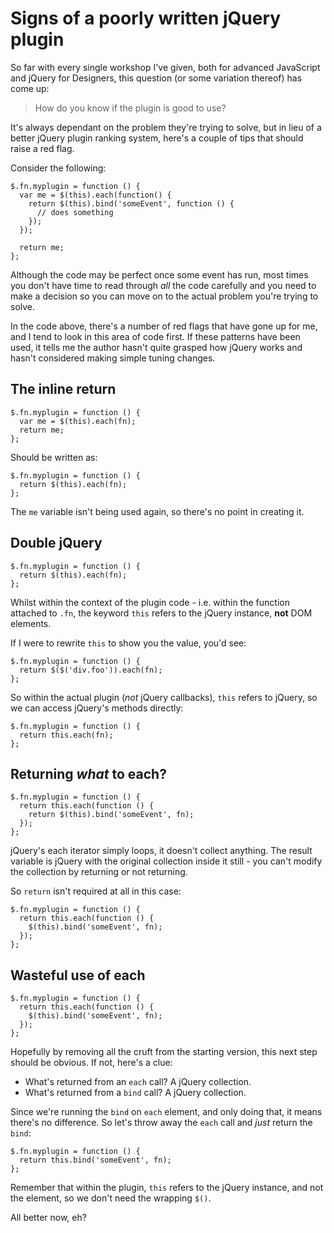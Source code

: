 # Signs of a poorly written jQuery plugin

So far with every single workshop I've given, both for advanced JavaScript and jQuery for Designers, this question (or some variation thereof) has come up:

> How do you know if the plugin is good to use?

It's always dependant on the problem they're trying to solve, but in lieu of a better jQuery plugin ranking system, here's a couple of tips that should raise a red flag.

<!--more-->

Consider the following:

<pre><code>$.fn.myplugin = function () {
  var me = $(this).each(function() {
    return $(this).bind('someEvent', function () {
      // does something
    });
  });
  
  return me;
};</code></pre>

Although the code may be perfect once some event has run, most times you don't have time to read through *all* the code carefully and you need to make a decision so you can move on to the actual problem you're trying to solve.

In the code above, there's a number of red flags that have gone up for me, and I tend to look in this area of code first.  If these patterns have been used, it tells me the author hasn't quite grasped how jQuery works and hasn't considered making simple tuning changes.

## The inline return

<pre><code>$.fn.myplugin = function () {
  var me = $(this).each(fn);
  return me;
};</code></pre>

Should be written as:

<pre><code>$.fn.myplugin = function () {
  return $(this).each(fn);
};</code></pre>

The <code>me</code> variable isn't being used again, so there's no point in creating it.

## Double jQuery

<pre><code>$.fn.myplugin = function () {
  return $(this).each(fn);
};</code></pre>

Whilst within the context of the plugin code - i.e. within the function attached to <code>.fn</code>, the keyword <code>this</code> refers to the jQuery instance, **not** DOM elements.

If I were to rewrite <code>this</code> to show you the value, you'd see:

<pre><code>$.fn.myplugin = function () {
  return $($('div.foo')).each(fn);
};</code></pre>

So within the actual plugin (*not* jQuery callbacks), <code>this</code> refers to jQuery, so we can access jQuery's methods directly:

<pre><code>$.fn.myplugin = function () {
  return this.each(fn);
};</code></pre>

## Returning *what* to each?

<pre><code>$.fn.myplugin = function () {
  return this.each(function () {
    return $(this).bind('someEvent', fn);
  });
};</code></pre>

jQuery's each iterator simply loops, it doesn't collect anything. The result variable is jQuery with the original collection inside it still - you can't modify the collection by returning or not returning.

So <code>return</code> isn't required at all in this case:

<pre><code>$.fn.myplugin = function () {
  return this.each(function () {
    $(this).bind('someEvent', fn);
  });
};</code></pre>

## Wasteful use of each

<pre><code>$.fn.myplugin = function () {
  return this.each(function () {
    $(this).bind('someEvent', fn);
  });
};</code></pre>

Hopefully by removing all the cruft from the starting version, this next step should be obvious. If not, here's a clue:

* What's returned from an <code>each</code> call? A jQuery collection.
* What's returned from a <code>bind</code> call? A jQuery collection.

Since we're running the <code>bind</code> on <code>each</code> element, and only doing that, it means there's no difference. So let's throw away the <code>each</code> call and *just* return the <code>bind</code>:

<pre><code>$.fn.myplugin = function () {
  return this.bind('someEvent', fn);
};</code></pre>

Remember that within the plugin, <code>this</code> refers to the jQuery instance, and not the element, so we don't need the wrapping <code>$()</code>.

All better now, eh?